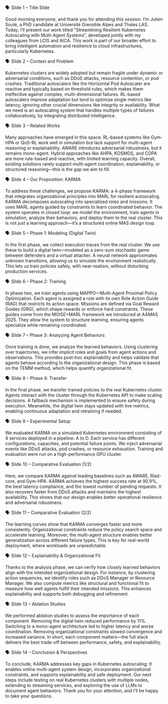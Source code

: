 🗣️ Slide 1 – Title Slide

Good morning everyone, and thank you for attending this session.
I’m Julien Soulé, a PhD candidate at Université Grenoble Alpes and Thales LAS. Today, I’ll present our work titled “Streamlining Resilient Kubernetes Autoscaling with Multi-Agent Systems”, developed jointly with my colleagues from LCIS and AICA.
This work is part of our broader effort to bring intelligent automation and resilience to cloud infrastructures, particularly Kubernetes.

🗣️ Slide 2 – Context and Problem

Kubernetes clusters are widely adopted but remain fragile under dynamic or adversarial conditions, such as DDoS attacks, resource contention, or pod crashes.
Traditional autoscalers like the Horizontal Pod Autoscaler are reactive and typically based on threshold rules, which makes them ineffective against complex, multi-dimensional failures.
RL-based autoscalers improve adaptation but tend to optimize single metrics like latency, ignoring other crucial dimensions like integrity or availability.
What we need is an autoscaling system that handles multiple types of failures collaboratively, by integrating distributed intelligence.

🗣️ Slide 3 – Related Works

Many approaches have emerged in this space.
RL-based systems like Gym-HPA or QoS-RL work well in simulation but lack support for multi-agent reasoning or explainability.
AWARE introduces adversarial robustness, but it remains mono-agent.
Hybrid approaches like AHPA, KOSMOS, and COPA are more rule-based and reactive, with limited learning capacity.
Overall, existing solutions rarely support multi-agent coordination, explainability, or structured reasoning—this is the gap we aim to fill.

🗣️ Slide 4 – Our Proposition: KARMA

To address these challenges, we propose KARMA: a 4-phase framework that integrates organizational principles into MARL for resilient autoscaling.
KARMA decomposes autoscaling into specialized roles and missions. It uses MARL agents guided by constraints to learn coordinated behavior.
The system operates in closed loop: we model the environment, train agents in simulation, analyze their behaviors, and deploy them to the real cluster.
This is not just a learning approach—it’s a structured online MAS design loop.

🗣️ Slide 5 – Phase 1: Modeling (Digital Twin)

In the first phase, we collect execution traces from the real cluster.
We use these to build a digital twin—modeled as a zero-sum stochastic game between defenders and a virtual attacker.
A neural network approximates unknown transitions, allowing us to simulate the environment realistically.
This lets us train policies safely, with near-realism, without disturbing production services.

🗣️ Slide 6 – Phase 2: Training

In phase two, we train agents using MAPPO—Multi-Agent Proximal Policy Optimization.
Each agent is assigned a role with its own Role Action Guide (RAG) that restricts its action space.
Missions are defined via Goal Reward Guides (GRG), which shape rewards or enforce hard constraints.
These guides come from the MOISE+MARL framework we introduced at AAMAS 2025.
They allow the system to structure learning, ensuring agents specialize while remaining coordinated.

🗣️ Slide 7 – Phase 3: Analyzing Agent Behaviors

Once training is done, we analyze the learned behaviors.
Using clustering over trajectories, we infer implicit roles and goals from agent actions and observations.
This provides post-hoc explainability and helps validate that agents behave according to the organizational design.
This phase is based on the TEMM method, which helps quantify organizational fit.

🗣️ Slide 8 – Phase 4: Transfer

In the final phase, we transfer trained policies to the real Kubernetes cluster.
Agents interact with the cluster through the Kubernetes API to make scaling decisions.
A fallback mechanism is implemented to ensure safety during execution.
Meanwhile, the digital twin stays updated with live metrics, enabling continuous adaptation and retraining if needed.

🗣️ Slide 9 – Experimental Setup

We evaluated KARMA on a simulated Kubernetes environment consisting of 4 services deployed in a pipeline: A to D.
Each service has different configurations, capacities, and potential failure points.
We inject adversarial events like DDoS attacks, pod crashes, or resource exhaustion.
Training and evaluation were run on a high-performance GPU cluster.

🗣️ Slide 10 – Comparative Evaluation (1/2)

Here, we compare KARMA against leading baselines such as AWARE, Rlad-core, and Gym-HPA.
KARMA achieves the highest success rate at 90.9%, the best latency compliance, and the lowest number of pending requests.
It also recovers faster from DDoS attacks and maintains the highest availability.
This shows that our design enables better operational resilience and adversarial robustness.

🗣️ Slide 11 – Comparative Evaluation (2/2)

The learning curves show that KARMA converges faster and more consistently.
Organizational constraints reduce the policy search space and accelerate learning.
Moreover, the multi-agent structure enables better generalization across different failure types.
This is key for real-world deployment, where workloads are unpredictable.

🗣️ Slide 12 – Explainability & Organizational Fit

Thanks to the analysis phase, we can verify how closely learned behaviors align with the intended organizational design.
For instance, by clustering action sequences, we identify roles such as DDoS Manager or Resource Manager.
We also compute metrics like structural and functional fit to measure how well agents fulfill their intended missions.
This enhances explainability and supports both debugging and refinement.

🗣️ Slide 13 – Ablation Studies

We performed ablation studies to assess the importance of each component.
Removing the digital twin reduced performance by 11%.
Switching to a mono-agent architecture led to higher latency and worse coordination.
Removing organizational constraints slowed convergence and increased variance.
In short, each component matters—the full stack delivers the best trade-off between performance, safety, and explainability.

🗣️ Slide 14 – Conclusion & Perspectives

To conclude, KARMA addresses key gaps in Kubernetes autoscaling:
It enables online multi-agent system design, incorporates organizational constraints, and supports explainability and safe deployment.
Our next steps include testing on real Kubernetes clusters with multiple nodes, extending to streaming services, and exploring the use of LLMs to document agent behaviors.
Thank you for your attention, and I’ll be happy to take your questions.